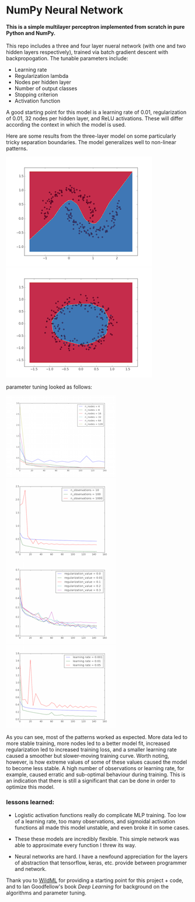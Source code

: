 # NumPy Neural Network
#### This is a simple multilayer perceptron implemented from scratch in pure Python and NumPy.

This repo includes a three and four layer nueral network (with one and two hidden layers respectively), trained via batch gradient descent with backpropogation. The tunable parameters include:
* Learning rate
* Regularization lambda
* Nodes per hidden layer
* Number of output classes
* Stopping criterion
* Activation function

A good starting point for this model is a learning rate of 0.01, regularization of 0.01, 32 nodes per hidden layer, and ReLU activations. These will differ according the context in which the model is used. 


Here are some results from the three-layer model on some particularly tricky separation boundaries. The model generalizes well to non-linear patterns.

![inline 50%](images/moons.png)![inline 50%](images/circles.png)


parameter tuning looked as follows:


![inline 50%](images/num_nodes.png)![inline 50%](images/num_observations.png)
![inline 50%](images/regularization.png)![inline 50%](images/learning_rate.png)

As you can see, most of the patterns worked as expected. More data led to more stable training, more nodes led to a better model fit, increased regularization led to increased training loss, and a smaller learning rate caused a smoother but slower-moving training curve. Worth noting, however, is how extreme values of some of these values caused the model to become less stable. A high number of observations or learning rate, for example, caused erratic and sub-optimal behaviour during training. This is an indication that there is still a significant that can be done in order to optimize this model. 

### lessons learned:
* Logistic activation functions really do complicate MLP training. Too low of a learning rate, too many observations, and sigmoidal activation functions all made this model unstable, and even broke it in some cases.

* These these models  are incredibly flexible. This simple network was able to approximate every function I threw its way.

* Neural networks are hard. I have a newfound appreciation for the layers of abstraction that tensorflow, keras, etc. provide between programmer and network.


Thank you to [WildML](http://www.wildml.com/2015/09/implementing-a-neural-network-from-scratch/) for providing a starting point for this project + code, and to Ian Goodfellow's book *Deep Learning* for background on the algorithms and parameter tuning.